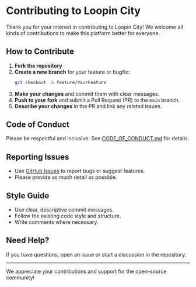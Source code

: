# Contributing to Loopin City

Thank you for your interest in contributing to Loopin City! We welcome all kinds of contributions to make this platform better for everyone.

## How to Contribute

1. **Fork the repository**
2. **Create a new branch** for your feature or bugfix:
   ```sh
   git checkout -b feature/YourFeature
   ```
3. **Make your changes** and commit them with clear messages.
4. **Push to your fork** and submit a Pull Request (PR) to the `main` branch.
5. **Describe your changes** in the PR and link any related issues.

## Code of Conduct
Please be respectful and inclusive. See [CODE_OF_CONDUCT.md](CODE_OF_CONDUCT.md) for details.

## Reporting Issues
- Use [GitHub Issues](https://github.com/Loopin-city/loopin-city/issues) to report bugs or suggest features.
- Please provide as much detail as possible.

## Style Guide
- Use clear, descriptive commit messages.
- Follow the existing code style and structure.
- Write comments where necessary.

## Need Help?
If you have questions, open an issue or start a discussion in the repository.

---

We appreciate your contributions and support for the open-source community! 